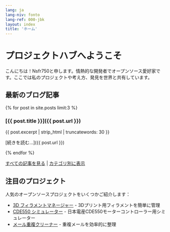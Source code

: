 ```yaml
---
lang: ja
lang-niv: fonto
lang-ref: 000-jbk
layout: index
title: 'ホーム'
---
```


# プロジェクトハブへようこそ

こんにちは！Nsfr750と申します。情熱的な開発者でオープンソース愛好家です。ここでは私のプロジェクトや考え方、発見を世界と共有しています。

## 最新のブログ記事

{% for post in site.posts limit:3 %}
### [{{ post.title }}]({{ post.url }})

{{ post.excerpt | strip_html | truncatewords: 30 }}

[続きを読む...]({{ post.url }})

{% endfor %}

[すべての記事を見る](blog) | [カテゴリ別に表示](categories)

## 注目のプロジェクト

人気のオープンソースプロジェクトをいくつかご紹介します：

- [3D フィラメントマネージャー](https://github.com/Nsfr750/3D_Filament_Manager) - 3Dプリント用フィラメントを簡単に管理
- [CDE550 シミュレーター](https://github.com/Nsfr750/CDE550-sim) - 日本電産CDE550モーターコントローラー用シミュレーター
- [メール重複クリーナー](https://github.com/Nsfr750/EmailDuplicateCleaner) - 重複メールを効率的に整理
